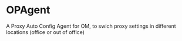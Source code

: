 OPAgent
=======
A Proxy Auto Config Agent for OM, to swich proxy settings in different locations (office or out of office)
